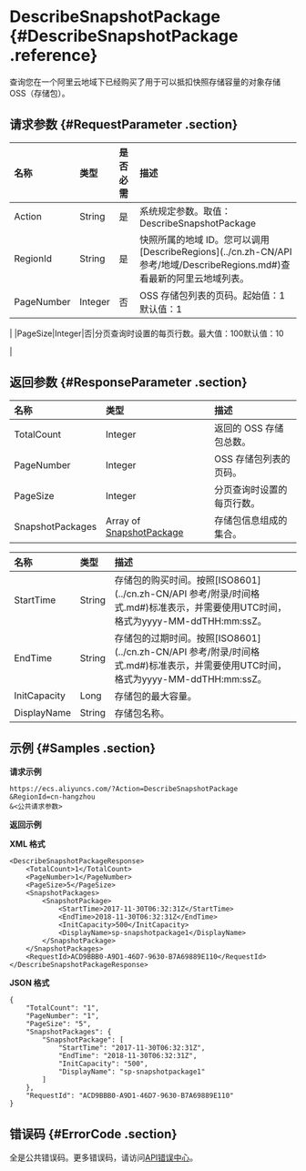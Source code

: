 # DescribeSnapshotPackage {#DescribeSnapshotPackage .reference}

查询您在一个阿里云地域下已经购买了用于可以抵扣快照存储容量的对象存储OSS（存储包）。

## 请求参数 {#RequestParameter .section}

|名称|类型|是否必需|描述|
|:-|:-|:---|:-|
|Action|String|是|系统规定参数。取值：DescribeSnapshotPackage|
|RegionId|String|是|快照所属的地域 ID。您可以调用[DescribeRegions](../cn.zh-CN/API 参考/地域/DescribeRegions.md#)查看最新的阿里云地域列表。|
|PageNumber|Integer|否|OSS 存储包列表的页码。起始值：1默认值：1

|
|PageSize|Integer|否|分页查询时设置的每页行数。最大值：100默认值：10

|

## 返回参数 {#ResponseParameter .section}

|名称|类型|描述|
|:-|:-|:-|
|TotalCount|Integer|返回的 OSS 存储包总数。|
|PageNumber|Integer|OSS 存储包列表的页码。|
|PageSize|Integer|分页查询时设置的每页行数。|
|SnapshotPackages|Array of [SnapshotPackage](#)|存储包信息组成的集合。|

|名称|类型|描述|
|:-|:-|:-|
|StartTime|String|存储包的购买时间。按照[ISO8601](../cn.zh-CN/API 参考/附录/时间格式.md#)标准表示，并需要使用UTC时间，格式为yyyy-MM-ddTHH:mm:ssZ。|
|EndTime|String|存储包的过期时间。按照[ISO8601](../cn.zh-CN/API 参考/附录/时间格式.md#)标准表示，并需要使用UTC时间，格式为yyyy-MM-ddTHH:mm:ssZ。|
|InitCapacity|Long|存储包的最大容量。|
|DisplayName|String|存储包名称。|

## 示例 {#Samples .section}

**请求示例** 

```
https://ecs.aliyuncs.com/?Action=DescribeSnapshotPackage
&RegionId=cn-hangzhou
&<公共请求参数>
```

**返回示例**

**XML 格式**

```
<DescribeSnapshotPackageResponse>
	<TotalCount>1</TotalCount>
	<PageNumber>1</PageNumber>
	<PageSize>5</PageSize>
	<SnapshotPackages>
		<SnapshotPackage>
			<StartTime>2017-11-30T06:32:31Z</StartTime>
			<EndTime>2018-11-30T06:32:31Z</EndTime>
			<InitCapacity>500</InitCapacity>
			<DisplayName>sp-snapshotpackage1</DisplayName>
		</SnapshotPackage>
	</SnapshotPackages>
	<RequestId>ACD9BBB0-A9D1-46D7-9630-B7A69889E110</RequestId>
</DescribeSnapshotPackageResponse>
```

**JSON 格式**

```
{
	"TotalCount": "1",
	"PageNumber": "1",
	"PageSize": "5",
	"SnapshotPackages": {
		"SnapshotPackage": [
			"StartTime": "2017-11-30T06:32:31Z",
			"EndTime": "2018-11-30T06:32:31Z",
			"InitCapacity": "500",
			"DisplayName": "sp-snapshotpackage1"
		]
	},
	"RequestId": "ACD9BBB0-A9D1-46D7-9630-B7A69889E110"
}
```

## 错误码 {#ErrorCode .section}

全是公共错误码。更多错误码，请访问[API错误中心](https://error-center.aliyun.com/status/product/Ecs)。

